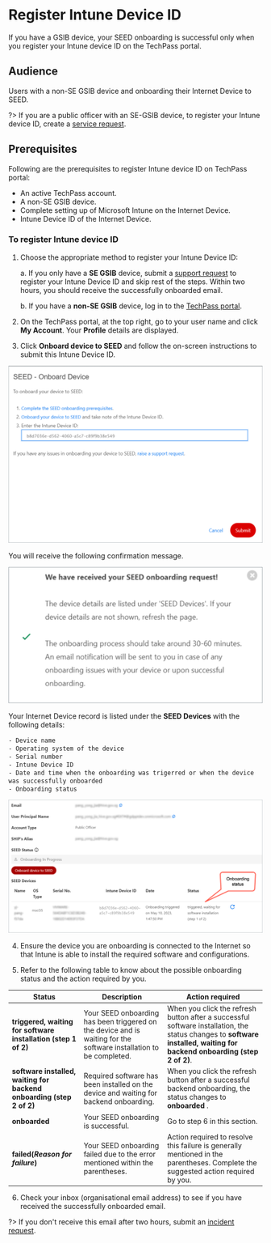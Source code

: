 # Register Intune Device ID

If you have a GSIB device, your SEED onboarding is successful only when you register your Intune device ID on the TechPass portal.

## Audience

Users with a non-SE GSIB device and onboarding their Internet Device to SEED.

?> If you are a public officer with an SE-GSIB device, to register your Intune device ID, create a [service request](https://go.gov.sg/techpass-sr).

## Prerequisites

Following are the prerequisites to register Intune device ID on TechPass portal:

- An active TechPass account.
- A non-SE GSIB device.
- Complete setting up of Microsoft Intune on the Internet Device.
- Intune Device ID of the Internet Device.

### To register Intune device ID

1. Choose the appropriate method to register your Intune Device ID:

    a. If you only have a **SE GSIB** device, submit a [support request](https://go.gov.sg/seed-techpass-support) to register your Intune Device ID and skip rest of the steps. Within two hours, you should receive the successfully onboarded email. 

    b. If you have a **non-SE GSIB** device, log in to the [TechPass portal](https://portal.techpass.gov.sg/secure/account/profile).

2. On the TechPass portal, at the top right, go to your user name and click **My Account**. Your **Profile** details are displayed. 
3. Click **Onboard device to SEED** and follow the on-screen instructions to submit this Intune Device ID.

  ![enter-intune](assets/images/intune-id/enter-intune-device-id.png)

  You will receive the following confirmation message.

  ![enter-intune](assets/images/intune-id/ack-of-intune-device-id.png)


  Your Internet Device record is listed under the **SEED Devices** with the following details:

    - Device name
    - Operating system of the device
    - Serial number
    - Intune Device ID
    - Date and time when the onboarding was trigerred or when the device was successfully onboarded
    - Onboarding status

  ![enter-intune](assets/images/intune-id/macos-device-listed-tp-portal.png)

4. Ensure the device you are onboarding is connected to the Internet so that Intune is able to install the required software and configurations.

5. Refer to the following table to know about the possible onboarding status and the action required by you.

| Status | Description | Action required |
|---| ---| ---|
| **triggered, waiting for software installation (step 1 of 2)**| Your SEED onboarding has been triggered on the device and is waiting for the software installation to be completed. | When you click the refresh button after a successful software installation, the status changes to **software installed, waiting for backend onboarding (step 2 of 2)**.|
| **software installed, waiting for backend onboarding (step 2 of 2)**| Required software has been installed on the device and waiting for backend onboarding.  | When you click the refresh button after a successful backend onboarding, the status changes to **onboarded** . |
| **onboarded** | Your SEED onboarding is successful. | Go to step 6 in this section.  |
| **failed(*Reason for failure*)** | Your SEED onboarding failed due to the  error mentioned within the parentheses. | Action required to resolve this failure is generally mentioned in the parentheses. Complete the suggested action required by you. |

6. Check your inbox (organisational email address) to see if you have received the successfully onboarded email.

?> If you don't receive this email after two hours, submit an [incident request](https://go.gov.sg/seed-techpass-support).
